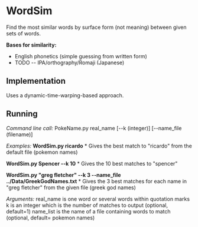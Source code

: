 # WordSim
Find the most similar words by surface form (not meaning) between given sets of words.

**Bases for similarity:**

* English phonetics (simple guessing from written form)
* TODO -- IPA/orthography/Romaji (Japanese)

## Implementation
Uses a dynamic-time-warping-based approach.

## Running
*Command line call:*
PokeName.py real_name [--k (integer)] [--name_file (filename)]

*Examples:*
**WordSim.py ricardo**
    * Gives the best match to "ricardo" from the default file (pokemon names)
    
**WordSim.py Spencer --k 10**
    * Gives the 10 best matches to "spencer"
    
**WordSim.py "greg fletcher" --k 3 --name_file ../Data/GreekGodNames.txt**
    * Gives the 3 best matches for each name in "greg fletcher" from the given file (greek god names)

*Arguments:*
real_name is one word or several words within quotation marks
k is an integer which is the number of matches to output (optional, default=1)
name_list is the name of a file containing words to match (optional, default= pokemon names)
